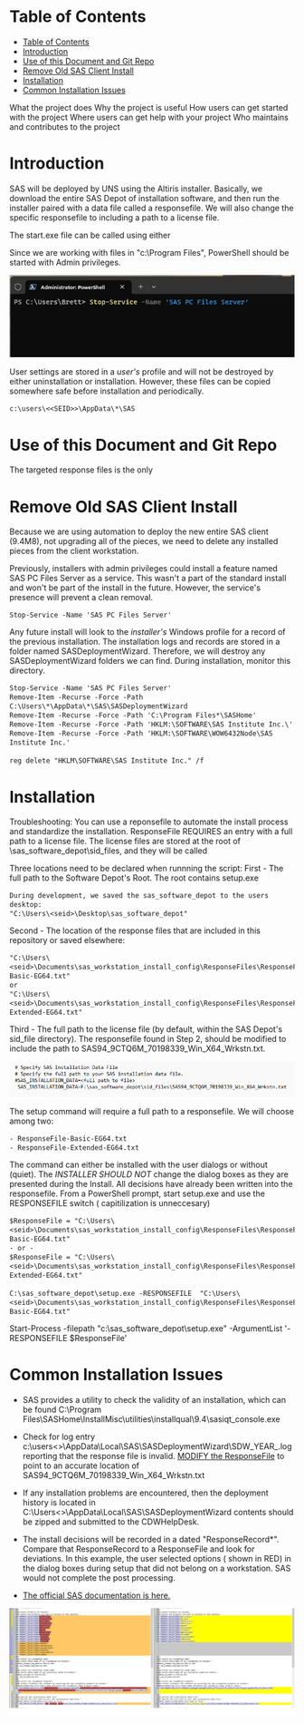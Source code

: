 # Table of Contents
- [Table of Contents](#table-of-contents)
- [Introduction](#introduction)
- [Use of this Document and Git Repo](#use-of-this-document-and-git-repo)
- [Remove Old SAS Client Install](#remove-old-sas-client-install)
- [Installation](#installation)
- [Common Installation Issues](#common-installation-issues)

What the project does
Why the project is useful
How users can get started with the project
Where users can get help with your project
Who maintains and contributes to the project

# Introduction

SAS will be deployed by UNS using the Altiris installer. Basically, we download the entire SAS Depot of installation software, and then run the installer paired with a data file called a responsefile.  We will also change the specific responsefile to including a path to a license file.

The start.exe file can be called using either 

 Since we are working with files in "c:\Program Files", PowerShell should be started with Admin privileges. 

![PowerShell Illustration ](images/PowerShell.png?raw=true)

User settings are stored in a *user's* profile and will not be destroyed by either uninstallation or installation. However, these files can be copied somewhere safe before installation and periodically. 

```
c:\users\<<SEID>>\AppData\*\SAS
```

# Use of this Document and Git Repo

The targeted response files is the only 

# Remove Old SAS Client Install

Because we are using automation to deploy the new entire SAS client (9.4M8), not upgrading all of the pieces, we need to delete any installed pieces from the client workstation.

Previously, installers with admin privileges could install a feature named SAS PC Files Server as a service.  This wasn't a part of the standard install and won't be part of the install in the future.  However, the service's presence will prevent a clean removal.

```
Stop-Service -Name 'SAS PC Files Server'  
```

Any future install will look to the *installer's* Windows profile for a record of the previous installation. The installation logs and records are stored in a folder named SASDeploymentWizard. Therefore, we will destroy any SASDeploymentWizard folders we can find.  During installation, monitor this directory.

```
Stop-Service -Name 'SAS PC Files Server'  
Remove-Item -Recurse -Force -Path C:\Users\*\AppData\*\SAS\SASDeploymentWizard
Remove-Item -Recurse -Force -Path 'C:\Program Files*\SASHome'
Remove-Item -Recurse -Force -Path 'HKLM:\SOFTWARE\SAS Institute Inc.\'
Remove-Item -Recurse -Force -Path 'HKLM:\SOFTWARE\WOW6432Node\SAS Institute Inc.'

reg delete "HKLM\SOFTWARE\SAS Institute Inc." /f
```


# Installation
Troubleshooting:  You can use a reponsefile to automate the install process and standardize the installation.  ResponseFile REQUIRES an entry with a full path to a license file.  The license files are stored at the root of \sas_software_depot\sid_files, and they will be called 

Three locations need to be declared when runnning the script: 
  First - The full path to the Software Depot's Root. The root contains setup.exe 

    During development, we saved the sas_software_depot to the users desktop:
    "C:\Users\<seid>\Desktop\sas_software_depot"
  
  Second - The location of the response files that are included in this repository or saved elsewhere:
  
    "C:\Users\<seid>\Documents\sas_workstation_install_config\ResponseFiles\ResponseFile-Basic-EG64.txt"  
    or  
    "C:\Users\<seid>\Documents\sas_workstation_install_config\ResponseFiles\ResponseFile-Extended-EG64.txt"  
     
  
   Third - The full path to the license file (by default, within the SAS Depot's sid_file directory).  The responsefile found in Step 2, should be modified to include the path to SAS94_9CTQ6M_70198339_Win_X64_Wrkstn.txt.  


![Example of a SAS Installation File](images/SASInstallationFile.png)

The setup command will require a full path to a responsefile.  We will choose among two: 
```
- ResponseFile-Basic-EG64.txt
- ResponseFile-Extended-EG64.txt

```
The command can either be installed with the user dialogs or without (quiet). The *INSTALLER SHOULD NOT* change the dialog boxes as they are presented during the Install. All decisions have already been written into the responsefile. From a PowerShell prompt, start setup.exe and use the RESPONSEFILE switch ( capitilization is unneccesary) 
```
$ResponseFile = "C:\Users\<seid>\Documents\sas_workstation_install_config\ResponseFiles\ResponseFile-Basic-EG64.txt"  
- or -  
$ResponseFile = "C:\Users\<seid>\Documents\sas_workstation_install_config\ResponseFiles\ResponseFile-Extended-EG64.txt"  

C:\sas_software_depot\setup.exe -RESPONSEFILE  "C:\Users\<seid>\Documents\sas_workstation_install_config\ResponseFiles\ResponseFile-Basic-EG64.txt"  

```
Start-Process -filepath "c:\sas_software_depot\setup.exe" -ArgumentList '-RESPONSEFILE $ResponseFile'

# Common Installation Issues

* SAS provides a utility to check the validity of an installation, which can be found C:\Program Files\SASHome\InstallMisc\utilities\installqual\9.4\sasiqt_console.exe

* Check for log entry c:\users<<siedad>>\AppData\Local\SAS\SASDeploymentWizard\SDW_YEAR_<datetime>.log reporting that the response file is invalid.  [MODIFY the ResponseFile](#installation) to point to an accurate location of SAS94_9CTQ6M_70198339_Win_X64_Wrkstn.txt

* If any installation problems are encountered, then the deployment history is located in  C:\Users\<<SEIDad>>\AppData\Local\SAS\SASDeploymentWizard contents should be zipped and submitted to the CDWHelpDesk.

* The install decisions will be recorded in a dated "ResponseRecord*". Compare that ResponseRecord to a ResponseFile and look for deviations. In this example, the user selected options ( shown in RED) in the dialog boxes during setup that did not belong on a workstation. SAS would not complete the post processing. 

* [The official SAS documentation is here.](https://support.sas.com/documentation/installcenter/en/ikdeploywizug/66034/PDF/default/user.pdf)

![Comparison of ResponsRecord and ResponseFile-Extended-EG64.txt" ](images/responsedeviations.png)


